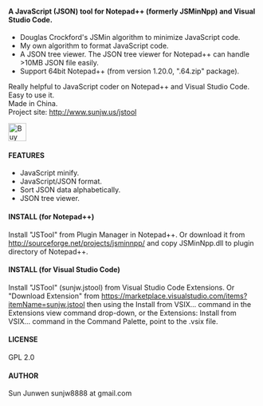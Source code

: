 #### A JavaScript (JSON) tool for Notepad++ (formerly JSMinNpp) and Visual Studio Code.
 * Douglas Crockford's JSMin algorithm to minimize JavaScript code.
 * My own algorithm to format JavaScript code.
 * A JSON tree viewer. The JSON tree viewer for Notepad++ can handle >10MB JSON file easily.
 * Support 64bit Notepad++ (from version 1.20.0, ".64.zip" package).

Really helpful to JavaScript coder on Notepad++ and Visual Studio Code. Easy to use it.  
Made in China.  
Project site: http://www.sunjw.us/jstool

<a href="https://ko-fi.com/Y8Y72L3FZ"><img src="https://cdn.ko-fi.com/cdn/kofi2.png?v=2" alt="Buy Me a Coffee at ko-fi.com" height="36"></a>

#### FEATURES
 * JavaScript minify.
 * JavaScript/JSON format.
 * Sort JSON data alphabetically.
 * JSON tree viewer.

#### INSTALL (for Notepad++)
Install "JSTool" from Plugin Manager in Notepad++. Or download it from http://sourceforge.net/projects/jsminnpp/ and copy JSMinNpp.dll to plugin directory of Notepad++.

#### INSTALL (for Visual Studio Code)
Install "JSTool" (sunjw.jstool) from Visual Studio Code Extensions. Or "Download Extension" from https://marketplace.visualstudio.com/items?itemName=sunjw.jstool then using the Install from VSIX... command in the Extensions view command drop-down, or the Extensions: Install from VSIX... command in the Command Palette, point to the .vsix file.

#### LICENSE
GPL 2.0

#### AUTHOR
Sun Junwen sunjw8888 at gmail.com
